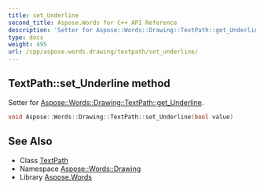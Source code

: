 ```yaml
---
title: set_Underline
second_title: Aspose.Words for C++ API Reference
description: 'Setter for Aspose::Words::Drawing::TextPath::get_Underline.'
type: docs
weight: 495
url: /cpp/aspose.words.drawing/textpath/set_underline/
---
```

## TextPath::set_Underline method


Setter for [Aspose::Words::Drawing::TextPath::get_Underline](../get_underline/).

```cpp
void Aspose::Words::Drawing::TextPath::set_Underline(bool value)
```

## See Also

* Class [TextPath](../)
* Namespace [Aspose::Words::Drawing](../../)
* Library [Aspose.Words](../../../)
